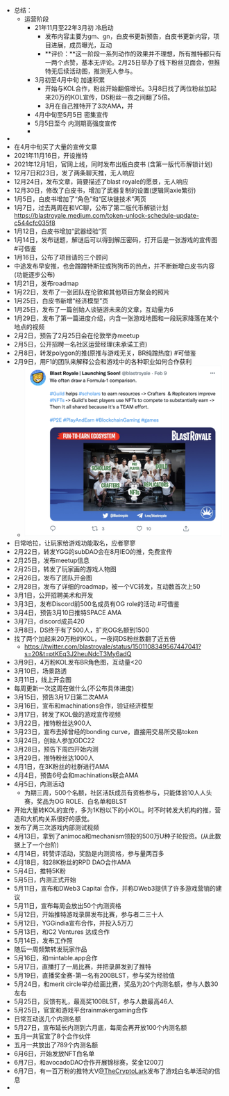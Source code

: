 - 总结：
	- 运营阶段
		- 21年11月至22年3月初 冷启动
			- 发布内容主要为gm、gn，白皮书更新预告，白皮书更新内容，项目进展，成员曝光，互动
			- **评价：**这一阶段一系列动作的效果并不理想，所有推特都只有一两个点赞，基本无评论。2月25日举办了线下粉丝见面会，但推特无后续活动图，推测无人参与。
		- 3月初至4月中旬 加速积累
			- 开始与KOL合作，粉丝开始翻倍增长。3月8日找了两位粉丝加起来20万的KOL宣传，DS粉丝一夜之间翻了5倍。
			- 3月在自己推特开了3次AMA，并
		- 4月中旬至5月5日 密集宣传
		- 5月5日至今 内测期高强度宣传
		-
-
- 在4月中旬买了大量的宣传文章
- 2021年11月16日，开设推特
- 2021年12月1日，官网上线，同时发布出版白皮书 (含第一版代币解锁计划)
- 12月7日和23日，发了两条聊天推，无人响应
- 12月24日，发布文章，简要描述了blast royale的愿景，无人响应
- 12月30日，修改了白皮书，增加了武器复制的设置(逻辑同axie繁衍)
- 1月5日，白皮书增加了“角色”和“区块链技术”两页
- 1月7日，过去两周在和VC聊，公布了第二版代币解锁计划 https://blastroyale.medium.com/token-unlock-schedule-update-c544cfc035f8
- 1月12日，白皮书增加“武器经验”页
- 1月14日，发布谜题，解谜后可以得到解压密码，打开后是一张游戏的宣传图 #可借鉴
- 1月16日，公布了项目请的三个顾问
- 中途发布早安推，也会蹭蹭特斯拉或狗狗币的热点，并不断新增白皮书内容(功能逐步公布)
- 1月21日，发布roadmap
- 1月22日，发布了一张团队在伦敦和其他项目方聚会的照片
- 1月25日，白皮书新增“经济模型”页
- 1月25日，发布了一篇创始人谈链游未来的文章，互动量为6
- 1月29日，发布了第一篇进度介绍，内含一张游戏地图和一段玩家降落在某个地点的视频
- 2月2日，预告了2月25日会在伦敦举办meetup
- 2月5日，公开招聘一名社区运营经理(未承诺工资)
- 2月8日，转发polygon的推(原推与游戏无关，BR纯蹭热度) #可借鉴
- 2月9日，用F1的团队来解释公会和游戏中的各种职业如何合作获利
	- ![截屏2022-07-08 上午10.11.33.png](../assets/截屏2022-07-08_上午10.11.33_1657246431149_0.png)
- 日常哈拉，让玩家给游戏功能取名，应者寥寥
- 2月22日，转发YGG的subDAO会在8月IEO的推，免费宣传
- 2月25日，发布meetup信息
- 2月25日，转发了玩家画的游戏人物图
- 2月26日，发布了团队开会图
- 2月28日，发布了详细的roadmap，被一个VC转发，互动数首次上50
- 3月1日，公开招聘美术和开发
- 3月3日，发布Discord前500名成员有OG role的活动 #可借鉴
- 3月4日，预告3月10日推特SPACE AMA
- 3月7日，discord成员420
- 3月8日，DS终于有了500人，扩充OG名额到1500
- 找了两个加起来20万粉的KOL，一夜间DS粉丝数翻了近五倍
	- https://twitter.com/blastroyale/status/1501108349567447041?s=20&t=ptKEq3J2heuNdcT3My6adQ
- 3月9日，4万粉KOL发布BR角色图，互动量<20
- 3月10日，场景路透
- 3月11日，线上开会图
- 每周更新一次这周在做什么(不公布具体进度)
- 3月15日，预告3月17日第二次AMA
- 3月16日，宣布和machinations合作，验证经济模型
- 3月17日，转发了KOL做的游戏宣传视频
- 3月22日，推特粉丝达900人
- 3月23日，宣布去掉曾经的bonding curve，直接用交易所交易token
- 3月24日，创始人参加GDC22
- 3月28日，预告下周四开始内测
- 3月29日，推特粉丝达1000人
- 4月1日，在3K粉丝的社群进行AMA
- 4月4日，预告6号会和machinations联合AMA
- 4月5日，内测活动
	- 为期三周，500个名额，社区活跃成员有资格参与，只能体验10人人头赛，奖品为OG ROLE、白名单和BLST
- 开始大量转KOL的宣传，多为1K粉以下的小KOL。时不时转发大机构的推，营造和大机构关系很好的感觉。
- 发布了两三次游戏内部测试视频
- 4月13日，拿到了animoca和mechanism领投的500万U种子轮投资。(从此数据上了一个台阶)
- 4月14日，转赞评活动，奖励是内测资格，参与量两百多
- 4月18日，和28K粉丝的RPD DAO合作AMA
- 5月4日，推特5K粉
- 5月5日，内测正式开始
- 5月11日，宣布和DWeb3 Capital 合作，并称DWeb3提供了许多游戏营销的建议
- 5月11日，宣布每周会放出50个内测资格
- 5月12日，开始推特游戏录屏发布比赛，参与者二三十人
- 5月12日，YGGindia宣布合作，并投入5万刀
- 5月13日，和C2 Ventures 达成合作
- 5月14日，发布工作照
- 随后一周频繁转发玩家作品
- 5月16日，和mintable.app合作
- 5月17日，直播打了一局比赛，并把录屏发到了推特
- 5月19日，直播奖金赛-第一名有200BLST，参与奖为经验值
- 5月24日，和merit circle举办绘画比赛，奖品为20个内测名额，参与人数30左右
- 5月25日，反馈有礼，最高奖100BLST，参与人数最高46人
- 5月25日，官宣和游戏平台rainmakergaming合作
- 日常互动送几个内测名额
- 5月27日，宣布延长内测到六月底，每周会再开放100个内测名额
- 五月一共官宣了8个合作伙伴
- 五月一共放出了789个内测名额
- 6月6日，开始发放NFT白名单
- 6月7日，和avocadoDAO合作开展锦标赛，奖金1200刀
- 6月7日，有一百万粉的推特大V[@TheCryptoLark](https://twitter.com/TheCryptoLark)发布了游戏白名单活动的信息
-